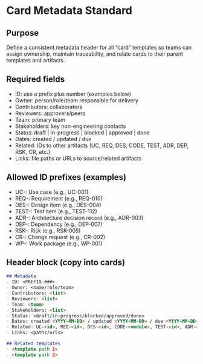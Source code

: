# Card Metadata Standard

## Purpose
Define a consistent metadata header for all “card” templates so teams can assign ownership,
maintain traceability, and relate cards to their parent templates and artifacts.

## Required fields
- ID: use a prefix plus number (examples below)
- Owner: person/role/team responsible for delivery
- Contributors: collaborators
- Reviewers: approvers/peers
- Team: primary team
- Stakeholders: key non-engineering contacts
- Status: draft | in-progress | blocked | approved | done
- Dates: created / updated / due
- Related: IDs to other artifacts (UC, REQ, DES, CODE, TEST, ADR, DEP, RSK, CR, etc.)
- Links: file paths or URLs to source/related artifacts

## Allowed ID prefixes (examples)
- UC-: Use case (e.g., UC-001)
- REQ-: Requirement (e.g., REQ-010)
- DES-: Design item (e.g., DES-004)
- TEST-: Test item (e.g., TEST-112)
- ADR-: Architecture decision record (e.g., ADR-003)
- DEP-: Dependency (e.g., DEP-007)
- RSK-: Risk (e.g., RSK-005)
- CR-: Change request (e.g., CR-002)
- WP-: Work package (e.g., WP-001)

## Header block (copy into cards)
```markdown
## Metadata
- ID: <PREFIX-###>
- Owner: <name/role/team>
- Contributors: <list>
- Reviewers: <list>
- Team: <team>
- Stakeholders: <list>
- Status: <draft/in-progress/blocked/approved/done>
- Dates: created <YYYY-MM-DD> / updated <YYYY-MM-DD> / due <YYYY-MM-DD>
- Related: UC-<id>, REQ-<id>, DES-<id>, CODE-<module>, TEST-<id>, ADR-<id>, DEP-<id>, RSK-<id>, CR-<id>
- Links: <paths/urls>

## Related templates
- <template path 1>
- <template path 2>
```


